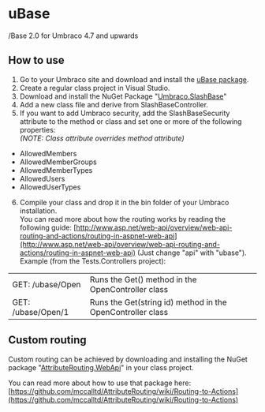 uBase
=================

/Base 2.0 for Umbraco 4.7 and upwards

## How to use ##

1. Go to your Umbraco site and download and install the [uBase package](http://our.umbraco.org/projects/website-utilities/ubase).
2. Create a regular class project in Visual Studio.
3. Download and install the NuGet Package "[Umbraco.SlashBase](http://nuget.org/packages/Umbraco.SlashBase)"
4. Add a new class file and derive from SlashBaseController.
5. If you want to add Umbraco security, add the SlashBaseSecurity attribute to the method or class and set one or more of the following properties:
<br/>*(NOTE: Class attribute overrides method attribute)*
  * AllowedMembers
  * AllowedMemberGroups
  * AllowedMemberTypes
  * AllowedUsers
  * AllowedUserTypes
6. Compile your class and drop it in the bin folder of your Umbraco installation. 
<br/>You can read more about how the routing works by reading the following guide: [http://www.asp.net/web-api/overview/web-api-routing-and-actions/routing-in-aspnet-web-api](http://www.asp.net/web-api/overview/web-api-routing-and-actions/routing-in-aspnet-web-api) (Just change "api" with "ubase").
<br/>Example (from the Tests.Controllers project): 
<table>
<tr><td>GET: /ubase/Open</td><td>Runs the Get() method in the  OpenController class</td></tr>
<tr><td>GET: /ubase/Open/1</td><td>Runs the Get(string id) method in the  OpenController class</td></tr>
</table>

## Custom routing ##

Custom routing can be achieved by downloading and installing the NuGet package "[AttributeRouting.WebApi](http://nuget.org/packages/AttributeRouting.WebApi)" in your class project.

You can read more about how to use that package here: [https://github.com/mccalltd/AttributeRouting/wiki/Routing-to-Actions](https://github.com/mccalltd/AttributeRouting/wiki/Routing-to-Actions)